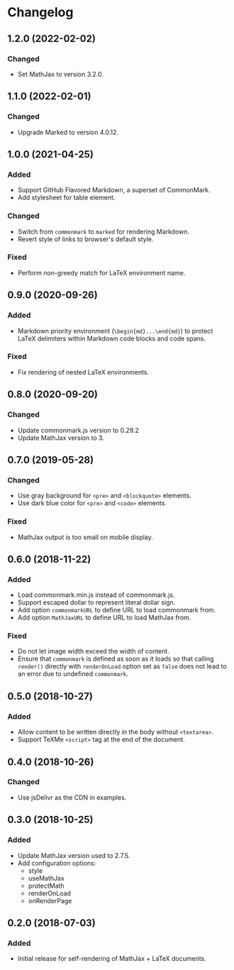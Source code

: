 Changelog
=========

1.2.0 (2022-02-02)
------------------

### Changed

- Set MathJax to version 3.2.0.


1.1.0 (2022-02-01)
------------------

### Changed

- Upgrade Marked to version 4.0.12.


1.0.0 (2021-04-25)
------------------

### Added

- Support GitHub Flavored Markdown, a superset of CommonMark.
- Add stylesheet for table element.


### Changed

- Switch from `commonmark` to `marked` for rendering Markdown.
- Revert style of links to browser's default style.


### Fixed

- Perform non-greedy match for LaTeX environment name.


0.9.0 (2020-09-26)
------------------

### Added

- Markdown priority environment (`\begin{md}...\end{md}`) to protect
  LaTeX delimiters within Markdown code blocks and code spans.


### Fixed

- Fix rendering of nested LaTeX environments.


0.8.0 (2020-09-20)
------------------

### Changed

- Update commonmark.js version to 0.29.2
- Update MathJax version to 3.


0.7.0 (2019-05-28)
------------------

### Changed

- Use gray background for `<pre>` and `<blockquote>` elements.
- Use dark blue color for `<pre>` and `<code>` elements.


### Fixed

- MathJax output is too small on mobile display.


0.6.0 (2018-11-22)
------------------

### Added

- Load commonmark.min.js instead of commonmark.js.
- Support escaped dollar to represent literal dollar sign.
- Add option `commonmarkURL` to define URL to load commonmark from.
- Add option `MathJaxURL` to define URL to load MathJax from.


### Fixed

- Do not let image width exceed the width of content.
- Ensure that `commonmark` is defined as soon as it loads so that
  calling `render()` directly with `renderOnLoad` option set as `false`
  does not lead to an error due to undefined `commonmark`.


0.5.0 (2018-10-27)
------------------

### Added

- Allow content to be written directly in the body without `<textarea>`.
- Support TeXMe `<script>` tag at the end of the document.


0.4.0 (2018-10-26)
------------------

### Changed

- Use jsDelivr as the CDN in examples.


0.3.0 (2018-10-25)
------------------

### Added

- Update MathJax version used to 2.7.5.
- Add configuration options:
  - style
  - useMathJax
  - protectMath
  - renderOnLoad
  - onRenderPage


0.2.0 (2018-07-03)
------------------

### Added

- Initial release for self-rendering of MathJax + LaTeX documents.
